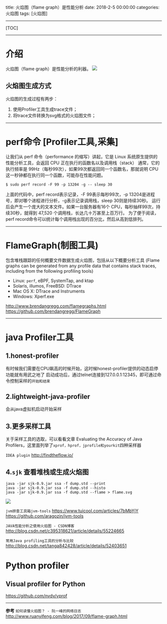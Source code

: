 title: 火焰图（flame graph）是性能分析
date: 2018-2-5 00:00:00
categories: 火焰图
tags: [火焰图]

---
[TOC]

---
# 介绍
火焰图（flame graph）是性能分析的利器。
![](https://queue.acm.org/downloads/2016/Gregg4.svg)

## 火焰图生成方式
火焰图的生成过程有两步： 
1. 使用Profiler工具生成trace文件； 
2. 将trace文件转换为svg格式的火焰图文件；

---
# perf命令 [Profiler工具,采集]
让我们从 perf 命令（performance 的缩写）讲起，它是 Linux 系统原生提供的性能分析工具，会返回 CPU 正在执行的函数名以及调用栈（stack）
通常，它的执行频率是 99Hz（每秒99次），如果99次都返回同一个函数名，那就说明 CPU 这一秒钟都在执行同一个函数，可能存在性能问题。
```
$ sudo perf record -F 99 -p 13204 -g -- sleep 30
```
上面的代码中，perf record表示记录，-F 99表示每秒99次，-p 13204是进程号，即对哪个进程进行分析，-g表示记录调用栈，sleep 30则是持续30秒。
运行后会产生一个庞大的文本文件。如果一台服务器有16个 CPU，每秒抽样99次，持续30秒，就得到 47,520 个调用栈，长达几十万甚至上百万行。
为了便于阅读，perf record命令可以统计每个调用栈出现的百分比，然后从高到低排列。

---
# FlameGraph(制图工具)
包含堆栈跟踪的任何概要文件数据生成火焰图，包括从以下概要分析工具
(Flame graphs can be generated from any profile data that contains stack traces, including from the following profiling tools)
- Linux: `perf`, eBPF, SystemTap, and ktap
- Solaris, illumos, FreeBSD: DTrace
- Mac OS X: DTrace and Instruments
- Windows: Xperf.exe

http://www.brendangregg.com/flamegraphs.html
https://github.com/brendangregg/FlameGraph

---
# java Profiler工具
## 1.honest-profiler
有时候我们需要在CPU飙高的时候开始，这时候honest-profiler提供的动态启停功能就有用武之地了
启动成功后，通过telnet连接到127.0.0.1:12345，即可通过命令控制采样的`开始和结束`

## 2.lightweight-java-profiler
会从java虚拟机启动开始采样

## 3.更多采样工具
关于采样工具的选取，可以看看文章 Evaluating the Accuracy of Java Profilers，这里面列举了`xprof，hprof，jprofile和yourkit`四种采样器

`IDEA plugin` http://findtheflow.io/ 


## 4.`sjk` 查看堆栈或生成火焰图
```
java -jar sjk-0.9.jar ssa -f dump.std --print
java -jar sjk-0.9.jar ssa -f dump.std --histo
java -jar sjk-0.9.jar ssa -f dump.std --flame > flame.svg
```
![](https://img0.tuicool.com/AruQRbI.png!web)

`jvm排查工具箱jvm-tools`
https://www.tuicool.com/articles/7bMbYjY
https://github.com/aragozin/jvm-tools

`JAVA性能分析之使用火焰图 - CSDN博客`
http://blog.csdn.net/c395318621/article/details/55224665

`常用Java profiling工具的分析与比较`
http://blog.csdn.net/tanga842428/article/details/52403651

# Python profiler
## Visual profiler for Python
https://github.com/nvdv/vprof

---
**参考**
`如何读懂火焰图？ - 阮一峰的网络日志`
http://www.ruanyifeng.com/blog/2017/09/flame-graph.html